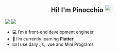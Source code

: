 <h2 align="center">Hi! I'm Pinocchio <img src="https://media.giphy.com/media/hvRJCLFzcasrR4ia7z/giphy.gif" width="24px" height="24px" /></h2>

<a href="https://leetcode-cn.com/u/pinocchioooo"><img src="https://img.shields.io/badge/Weibo--lightgrey?style=social&logo=sina%20weibo" /></a>
<a href="https://leetcode-cn.com/u/pinocchioooo"><img src="https://img.shields.io/badge/LeetCode--lightgrey?style=social&logo=LeetCode" /></a>

<ul>
  <li>💻 I’m a front-end development engineer</li>
  <li>🌱 I’m currently learning <b>Flutter</b></li>
  <li>⌨️ I use daily .js, .vue and Mini Programs</li>
</ul>
